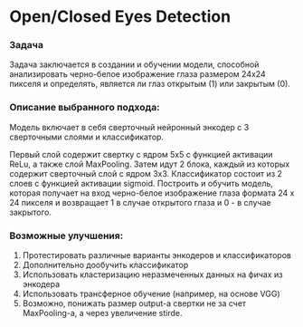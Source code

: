 # Open/Closed Eyes Detection

### Задача
Задача заключается в создании и обучении модели, способной анализировать черно-белое изображение глаза размером 24x24 пикселя и определять, является ли глаз открытым (1) или закрытым (0).

### Описание выбранного подхода:
Модель включает в себя сверточный нейронный энкодер с 3 сверточными слоями и классификатор. 

Первый слой содержит свертку с ядром 5x5 с функцией активации ReLu, а также слой MaxPooling. Затем идут 2 блока, каждый из которых содержит сверточный слой с ядром 3x3. Классификатор состоит из 2 слоев с функцией активации sigmoid.
Построить и обучить модель, которая получает на вход черно-белое изображение глаза формата 24 x 24 пикселя и возвращает 1 в случае открытого глаза и 0 - в случае закрытого.

### Возможные улучшения:
1. Протестировать различные варианты энкодеров и классификаторов
2. Дополнительно дообучить классификатор
3. Использовать кластеризацию неразмеченных данных на фичах из энкодера
4. Использовать трансферное обучение (например, на основе VGG)
5. Возможно, понижать размер output-а свертки не за счет MaxPooling-а, а через увеличение stirde.

